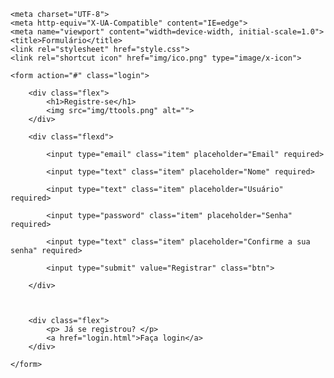 <!DOCTYPE html>
<html lang="pt-BR">
<head>

    <meta charset="UTF-8">
    <meta http-equiv="X-UA-Compatible" content="IE=edge">
    <meta name="viewport" content="width=device-width, initial-scale=1.0">
    <title>Formulário</title>
    <link rel="stylesheet" href="style.css">
    <link rel="shortcut icon" href="img/ico.png" type="image/x-icon">

</head>
<body>

<section>

    <form action="#" class="login">

        <div class="flex">
            <h1>Registre-se</h1>
            <img src="img/ttools.png" alt="">
        </div>

        <div class="flexd">
        
            <input type="email" class="item" placeholder="Email" required>

            <input type="text" class="item" placeholder="Nome" required>

            <input type="text" class="item" placeholder="Usuário" required>
            
            <input type="password" class="item" placeholder="Senha" required>

            <input type="text" class="item" placeholder="Confirme a sua senha" required>

            <input type="submit" value="Registrar" class="btn">

        </div>

        

        <div class="flex">
            <p> Já se registrou? </p>
            <a href="login.html">Faça login</a>
        </div>

    </form>

</section>   
 
</body>
</html>
